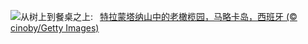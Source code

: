 ![](https://www.bing.com/th?id=OHR.OliveOrchard_ZH-CN8198989130_UHD.jpg&w=1000)从树上到餐桌之上:&nbsp;&ensp;[特拉蒙塔纳山中的老橄榄园，马略卡岛，西班牙 (© cinoby/Getty Images)](https://www.bing.com/th?id=OHR.OliveOrchard_ZH-CN8198989130_UHD.jpg)
<br><br/>
